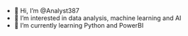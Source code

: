 - 👋 Hi, I’m @Analyst387
- 👀 I’m interested in data analysis, machine learning and AI
- 🌱 I’m currently learning Python and PowerBI

<!---
Analyst387/Analyst387 is a ✨ special ✨ repository because its `README.md` (this file) appears on your GitHub profile.
You can click the Preview link to take a look at your changes.
--->
